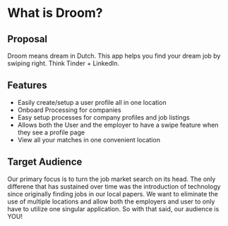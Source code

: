 # What is Droom?

## Proposal

Droom means dream in Dutch. This app helps you find your dream job by swiping right. Think Tinder + LinkedIn.

## Features

* Easily create/setup a user profile all in one location
* Onboard Processing for companies
* Easy setup processes for company profiles and job listings
* Allows both the User and the employer to have a swipe feature when they see a profile page
* View all your matches in one convenient location

## Target Audience
Our primary focus is to turn the job market search on its head. The only differene that has sustained over time was the introduction of technology since originally finding jobs in our local papers. We want to eliminate the use of multiple locations and allow both the employers and user to only have to utilize one singular application. So with that said, our audience is YOU!
